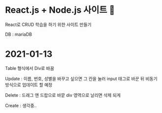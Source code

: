 # React.js + Node.js 사이트 🍓

React로 CRUD 학습을 하기 위한 사이트 만들기

DB : mariaDB

# 2021-01-13
Table 형식에서 Div로 바꿈

Update : 이름, 번호, 성별을 바꾸고 싶으면 그 칸을 눌러 input 태그로 바꾼 뒤 비동기방식으로 업데이트 할 예정

Delete : 드래그 앤 드랍으로 바깥 div 영역으로 날리면 삭제 되게

Create : 생각중..

